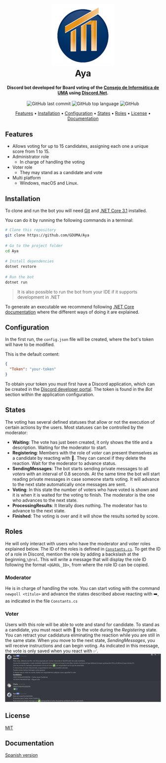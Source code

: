
<h1 align="center">
  <br>
  <a href=""><img src="img/logo_consejo.png" alt="Consejo Informática UMA" width="200"></a>
  <br>
  Aya
  <br>
</h1>

<h4 align="center">Discord bot developed for Board voting of the <a href="https://www.uma.es/etsi-informatica/info/126304/consejo-de-estudiantes/" target="_blank">Consejo de Informática de UMA</a> using <a href="https://github.com/discord-net/Discord.Net">Discord.Net</a>.</h4>

<p align="center">
  <img alt="GitHub last commit" src="https://img.shields.io/github/last-commit/GDUMA/Aya">
  <img alt="GitHub top language" src="https://img.shields.io/github/languages/top/GDUMA/Aya">
  <img alt="GitHub" src="https://img.shields.io/github/license/GDUMA/Aya">
  
</p>

<p align="center">
  <a href="#features">Features</a> •
  <a href="#installation">Installation</a> •
  <a href="#configuration">Configuration</a> •
  <a href="#states">States</a> •
  <a href="#roles">Roles</a> •
  <a href="#license">License</a> •
  <a href="#documentation">Documentation</a>
</p>


## Features

* Allows voting for up to 15 candidates, assigning each one a unique score from 1 to 15.
* Administrator role
  - In charge of handling the voting
* Voter role
  - They may stand as a candidate and vote
* Multi platform
  - Windows, macOS and Linux.

## Installation

To clone and run the bot you will need [Git](https://git-scm.com) and [.NET Core 3.1](https://docs.microsoft.com/es-es/dotnet/core/install/windows?tabs=netcore31) installed.

You can do it by running the following commands in a terminal:
```sh
# Clone this repository
git clone https://github.com/GDUMA/Aya

# Go to the project folder
cd Aya

# Install dependencies
dotnet restore

# Run the bot
dotnet run
```

> It is also possible to run the bot from your IDE if it supports development in .NET

To generate an executable we recommend following [.NET Core documentation](https://docs.microsoft.com/es-es/dotnet/core/deploying/deploy-with-cli) where the different ways of doing it are explained.

## Configuration
In the first run, the `config.json` file will be created, where the bot's token will have to be modified.

This is the default content:

```json
{
  "Token": "your-token"
}
```
To obtain your token you must first have a Discord application, which can be created in the [Discord developer portal](https://discord.com/developers/). The token is found in the _Bot_ section within the application configuration.

## States
The voting has several defined statuses that allow or not the execution of certain actions by the users. Most statuses can be controlled by the moderator:

- **Waiting**: The vote has just been created, it only shows the title and a description. Waiting for the moderator to start.
- **Registering**: Members with the role of _voter_ can present themselves as a candidate by reacting with 📝. They can cancel if they delete the reaction. Wait for the moderator to advance status.
- **SendingMessages**: The bot starts sending private messages to all _voters_ with an interval of 0.8 seconds. At the same time the bot will start reading private messages in case someone starts voting. It will advance to the next state automatically once messages are sent.
- **Voting**: In this state the number of voters who have voted is shown and it is when it is waited for the voting to finish. The moderator is the one who advances to the next state.
- **ProcessingResults**: It literally does nothing. The moderator has to advance to the next state.
- **Finished**: The voting is over and it will show the results sorted by score.

## Roles
He will only interact with users who have the moderator and voter roles explained below.
The ID of the roles is defined in [`Constants.cs`](src/Constants.cs).
To get the ID of a role in Discord, mention the role by adding a backslash at the beginning,`\@rol`. This will write a message that will display the role ID following the format `<@&ROL_ID>`, from where the role ID can be copied.
### Moderator
He is in charge of handling the vote. You can start voting with the command `newpoll <título>` and advance the states described above reacting with ➡️, as indicated in the file `Constants.cs`

### Voter
Users with this role will be able to vote and stand for candidate. To stand as a candidate, you must react with 📝 to the vote during the _Registering_ state. You can retract your cadidatura eliminating the reaction while you are still in the same state.
When you move to the next state, _SendingMessages_, you will receive instructions and can begin voting.
As indicated in this message, the vote is only saved when you react with ✅.
![voter message](img/votacion.png)

## License
[MIT](LICENSE)

## Documentation
[Spanish version](README-ES.md)
